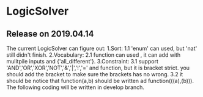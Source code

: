 # LogicSolver
## Release on 2019.04.14
The current LogicSolver can figure out:
1.Sort:
1.1 'enum' can used, but 'nat' still didn't finish.
2.Vocabulary:
2.1 function can used , it can add with mulitpile inputs and {'all_different'}.
3.Constraint:
3.1 support 'AND','OR','XOR','NOT','&','|','!','=' and function, but it is bracket strict. you should add the bracket to make sure the brackets has no wrong.
3.2 it should be notice that function(a,b) should be written ad function(((a),(b))).
The following coding will be written in develop branch.
